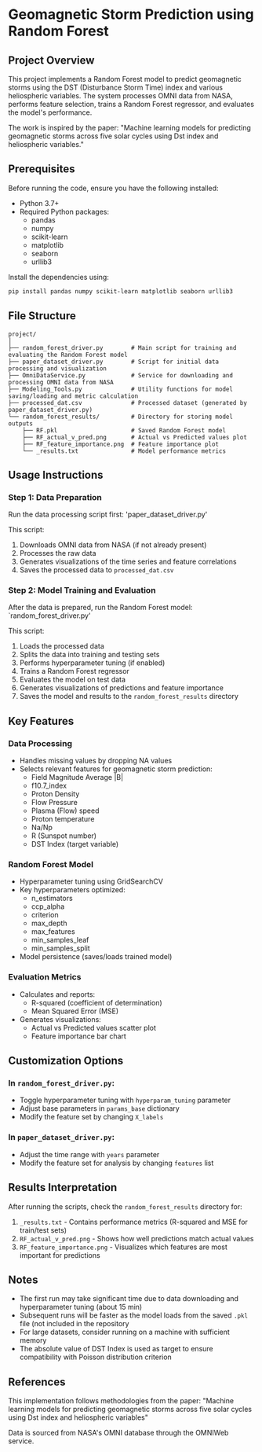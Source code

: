 # Geomagnetic Storm Prediction using Random Forest

## Project Overview

This project implements a Random Forest model to predict geomagnetic storms using the DST (Disturbance Storm Time) index and various heliospheric variables. The system processes OMNI data from NASA, performs feature selection, trains a Random Forest regressor, and evaluates the model's performance.

The work is inspired by the paper: "Machine learning models for predicting geomagnetic storms across five solar cycles using Dst index and heliospheric variables."

## Prerequisites

Before running the code, ensure you have the following installed:
- Python 3.7+
- Required Python packages:
  - pandas
  - numpy
  - scikit-learn
  - matplotlib
  - seaborn
  - urllib3

Install the dependencies using:
```bash
pip install pandas numpy scikit-learn matplotlib seaborn urllib3
```

## File Structure

```
project/
│
├── random_forest_driver.py        # Main script for training and evaluating the Random Forest model
├── paper_dataset_driver.py        # Script for initial data processing and visualization
├── OmniDataService.py             # Service for downloading and processing OMNI data from NASA
├── Modeling_Tools.py              # Utility functions for model saving/loading and metric calculation
├── processed_dat.csv              # Processed dataset (generated by paper_dataset_driver.py)
└── random_forest_results/         # Directory for storing model outputs
    ├── RF.pkl                     # Saved Random Forest model
    ├── RF_actual_v_pred.png       # Actual vs Predicted values plot
    ├── RF_feature_importance.png  # Feature importance plot
    └── _results.txt               # Model performance metrics
```

## Usage Instructions

### Step 1: Data Preparation
Run the data processing script first:
'paper_dataset_driver.py'


This script:
1. Downloads OMNI data from NASA (if not already present)
2. Processes the raw data
3. Generates visualizations of the time series and feature correlations
4. Saves the processed data to `processed_dat.csv`

### Step 2: Model Training and Evaluation
After the data is prepared, run the Random Forest model:
`random_forest_driver.py'

This script:
1. Loads the processed data
2. Splits the data into training and testing sets
3. Performs hyperparameter tuning (if enabled)
4. Trains a Random Forest regressor
5. Evaluates the model on test data
6. Generates visualizations of predictions and feature importance
7. Saves the model and results to the `random_forest_results` directory

## Key Features

### Data Processing
- Handles missing values by dropping NA values
- Selects relevant features for geomagnetic storm prediction:
  - Field Magnitude Average |B|
  - f10.7_index
  - Proton Density
  - Flow Pressure
  - Plasma (Flow) speed
  - Proton temperature
  - Na/Np
  - R (Sunspot number)
  - DST Index (target variable)

### Random Forest Model
- Hyperparameter tuning using GridSearchCV
- Key hyperparameters optimized:
  - n_estimators
  - ccp_alpha
  - criterion
  - max_depth
  - max_features
  - min_samples_leaf
  - min_samples_split
- Model persistence (saves/loads trained model)

### Evaluation Metrics
- Calculates and reports:
  - R-squared (coefficient of determination)
  - Mean Squared Error (MSE)
- Generates visualizations:
  - Actual vs Predicted values scatter plot
  - Feature importance bar chart

## Customization Options

### In `random_forest_driver.py`:
- Toggle hyperparameter tuning with `hyperparam_tuning` parameter
- Adjust base parameters in `params_base` dictionary
- Modify the feature set by changing `X_labels`

### In `paper_dataset_driver.py`:
- Adjust the time range with `years` parameter
- Modify the feature set for analysis by changing `features` list

## Results Interpretation

After running the scripts, check the `random_forest_results` directory for:
1. `_results.txt` - Contains performance metrics (R-squared and MSE for train/test sets)
2. `RF_actual_v_pred.png` - Shows how well predictions match actual values
3. `RF_feature_importance.png` - Visualizes which features are most important for predictions

## Notes

- The first run may take significant time due to data downloading and hyperparameter tuning (about 15 min)
- Subsequent runs will be faster as the model loads from the saved `.pkl` file (not included in the repository
- For large datasets, consider running on a machine with sufficient memory
- The absolute value of DST Index is used as target to ensure compatibility with Poisson distribution criterion

## References

This implementation follows methodologies from the paper:
"Machine learning models for predicting geomagnetic storms across five solar cycles using Dst index and heliospheric variables"

Data is sourced from NASA's OMNI database through the OMNIWeb service.
